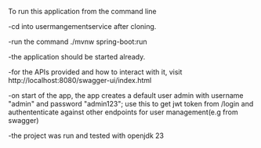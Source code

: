 To run this application from the command line

-cd into usermangementservice after cloning.

-run the command ./mvnw spring-boot:run

-the application should be started already.

-for the APIs provided and how to interact with it, visit http://localhost:8080/swagger-ui/index.html

-on start of the app, the app creates a default user admin with username "admin" and password "admin123";
use this to get jwt token from /login and authententicate against other endpoints for user management(e.g from swagger)

-the project was run and tested with openjdk 23

